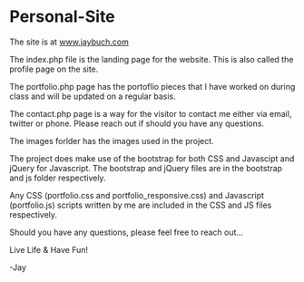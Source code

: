 # Personal-Site
The site is at www.jaybuch.com

The index.php file is the landing page for the website. This is also called the profile page on the site.

The portfolio.php page has the portoflio pieces that I have worked on during class and will be updated on a regular basis.

The contact.php page is a way for the visitor to contact me either via email, twitter or phone. Please reach out if should you have any questions.

The images forlder has the images used in the project.

The project does make use of the bootstrap for both CSS and Javascipt and jQuery for Javascript. The bootstrap and jQuery files are in the bootstrap and js folder respectively. 

Any CSS (portfolio.css and portfolio_responsive.css) and Javascript (portfolio.js) scripts written by me are included in the CSS and JS files respectively.

Should you have any questions, please feel free to reach out...

Live Life & Have Fun!

-Jay
